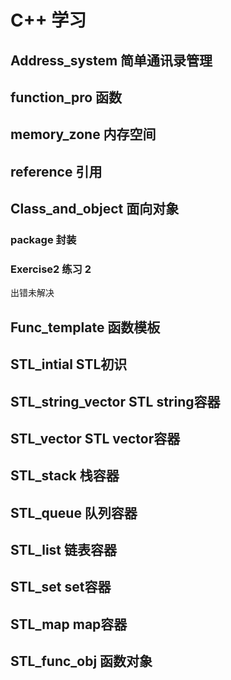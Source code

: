 # C++ 学习

## Address_system 简单通讯录管理

## function_pro 函数

## memory_zone 内存空间

## reference 引用

## Class_and_object 面向对象

### package 封装

### Exercise2 练习 2

出错未解决

## Func_template 函数模板

## STL_intial STL初识

## STL_string_vector  STL string容器

## STL_vector STL vector容器

## STL_stack 栈容器

## STL_queue 队列容器

## STL_list 链表容器

## STL_set set容器

## STL_map map容器

## STL_func_obj 函数对象
